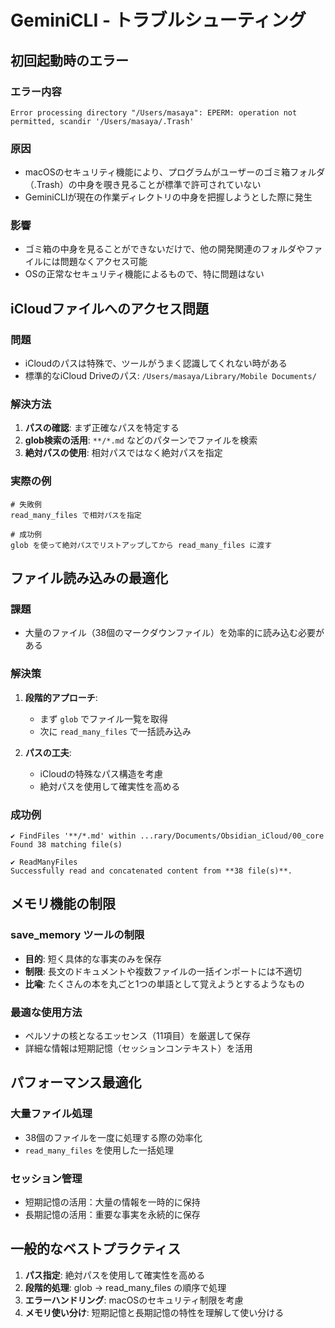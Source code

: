 # GeminiCLI - トラブルシューティング

## 初回起動時のエラー

### エラー内容
```
Error processing directory "/Users/masaya": EPERM: operation not permitted, scandir '/Users/masaya/.Trash'
```

### 原因
- macOSのセキュリティ機能により、プログラムがユーザーのゴミ箱フォルダ（.Trash）の中身を覗き見ることが標準で許可されていない
- GeminiCLIが現在の作業ディレクトリの中身を把握しようとした際に発生

### 影響
- ゴミ箱の中身を見ることができないだけで、他の開発関連のフォルダやファイルには問題なくアクセス可能
- OSの正常なセキュリティ機能によるもので、特に問題はない

## iCloudファイルへのアクセス問題

### 問題
- iCloudのパスは特殊で、ツールがうまく認識してくれない時がある
- 標準的なiCloud Driveのパス: `/Users/masaya/Library/Mobile Documents/`

### 解決方法
1. **パスの確認**: まず正確なパスを特定する
2. **glob検索の活用**: `**/*.md` などのパターンでファイルを検索
3. **絶対パスの使用**: 相対パスではなく絶対パスを指定

### 実際の例
```
# 失敗例
read_many_files で相対パスを指定

# 成功例  
glob を使って絶対パスでリストアップしてから read_many_files に渡す
```

## ファイル読み込みの最適化

### 課題
- 大量のファイル（38個のマークダウンファイル）を効率的に読み込む必要がある

### 解決策
1. **段階的アプローチ**:
   - まず `glob` でファイル一覧を取得
   - 次に `read_many_files` で一括読み込み

2. **パスの工夫**:
   - iCloudの特殊なパス構造を考慮
   - 絶対パスを使用して確実性を高める

### 成功例
```
✔ FindFiles '**/*.md' within ...rary/Documents/Obsidian_iCloud/00_core
Found 38 matching file(s)

✔ ReadManyFiles 
Successfully read and concatenated content from **38 file(s)**.
```

## メモリ機能の制限

### save_memory ツールの制限
- **目的**: 短く具体的な事実のみを保存
- **制限**: 長文のドキュメントや複数ファイルの一括インポートには不適切
- **比喩**: たくさんの本を丸ごと1つの単語として覚えようとするようなもの

### 最適な使用方法
- ペルソナの核となるエッセンス（11項目）を厳選して保存
- 詳細な情報は短期記憶（セッションコンテキスト）を活用

## パフォーマンス最適化

### 大量ファイル処理
- 38個のファイルを一度に処理する際の効率化
- `read_many_files` を使用した一括処理

### セッション管理
- 短期記憶の活用：大量の情報を一時的に保持
- 長期記憶の活用：重要な事実を永続的に保存

## 一般的なベストプラクティス

1. **パス指定**: 絶対パスを使用して確実性を高める
2. **段階的処理**: glob → read_many_files の順序で処理
3. **エラーハンドリング**: macOSのセキュリティ制限を考慮
4. **メモリ使い分け**: 短期記憶と長期記憶の特性を理解して使い分ける 